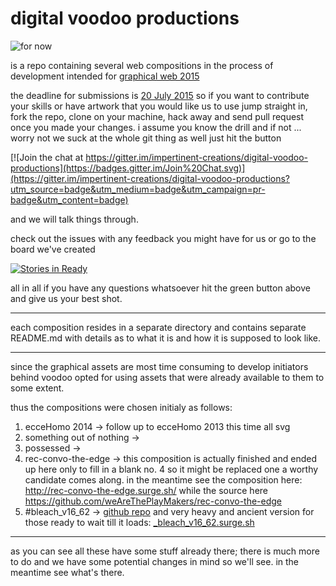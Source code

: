 
# digital voodoo productions

![for now](https://s3-us-west-2.amazonaws.com/s.cdpn.io/73058/Ir2PmdF_vectorized_long.png)

is a repo containing several web compositions in the process of development intended for [graphical web 2015](https://www.graphicalweb.org/2015/)

the deadline for submissions is [20 July 2015](https://www.graphicalweb.org/2015/index.shtml#participate) so if you want to contribute your skills or have artwork that you would like us to use jump straight in, fork the repo, clone on your machine, hack away and send pull request once you made your changes. i assume you know the drill and if not ... worry not we suck at the whole git thing as well just hit the button

[![Join the chat at https://gitter.im/impertinent-creations/digital-voodoo-productions](https://badges.gitter.im/Join%20Chat.svg)](https://gitter.im/impertinent-creations/digital-voodoo-productions?utm_source=badge&utm_medium=badge&utm_campaign=pr-badge&utm_content=badge)

and we will talk things through.

check out the issues with any feedback you might have for us or go to the board we've created

[![Stories in Ready](https://badge.waffle.io/impertinent-creations/digital-voodoo-productions.png?label=ready&title=Ready)](https://waffle.io/impertinent-creations/digital-voodoo-productions)

all in all if you have any questions whatsoever hit the green button above and give us your best shot.

---

each composition resides in a separate directory and contains separate README.md with details as to what it is and how it is supposed to look like.

---

since the graphical assets are most time consuming to develop initiators behind voodoo opted for using assets that were already available to them to some extent.

thus the compositions were chosen initialy as follows:

1. ecceHomo 2014 -> follow up to ecceHomo 2013 this time all svg
2. something out of nothing ->
3. possessed ->
4. rec-convo-the-edge -> this composition is actually finished and ended up here only to fill in a blank no. 4 so it might be replaced one a worthy candidate comes along. in the meantime see the composition here: http://rec-convo-the-edge.surge.sh/ while the source here https://github.com/weAreThePlayMakers/rec-convo-the-edge
5. #bleach_v16_62 -> [github repo](https://github.com/rafszul/-bleach_v16_62) and very heavy and ancient version for those ready to wait till it loads: [_bleach_v16_62.surge.sh](http://_bleach_v16_62.surge.sh/)

---

as you can see all these have some stuff already there; there is much more to do and we have some potential changes in mind so we'll see. in the meantime see what's there.
